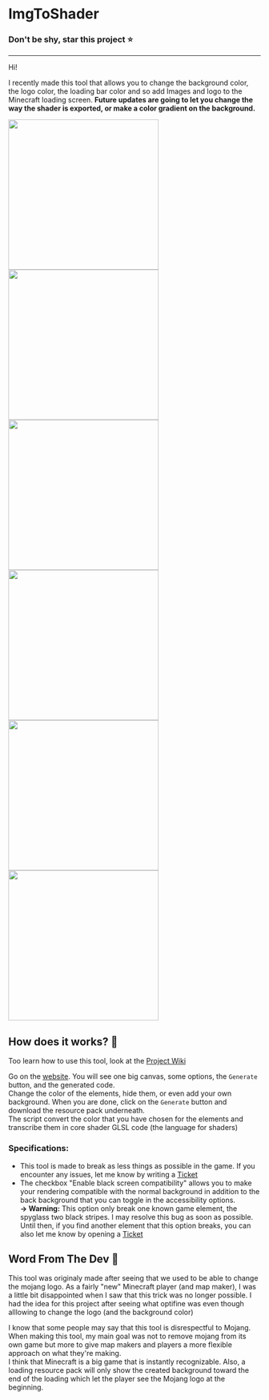 # ImgToShader

### Don't be shy, star this project ⭐
___

Hi!

I recently made this tool that allows you to change the background color, the logo color, the loading bar color and so add Images and logo to the Minecraft loading screen. 
<b>Future updates are going to let you change the way the shader is exported, or make a color gradient on the background.</b>

<img src="https://github.com/Non0reo/ImgToShader/assets/70480609/f29d9334-c01f-463f-a512-1d9b44dbbc58" width=300>
<img src="https://github.com/Non0reo/ImgToShader/assets/70480609/b5ae8927-8e8c-4938-b48a-d5f5c8bd53c2" width=300>
<img src="https://github.com/Non0reo/ImgToShader/assets/70480609/f68765b0-a5dd-4665-a661-09347b2ef988" width=300>
<!-- <img src="https://github.com/Non0reo/ImgToShader/assets/70480609/33299820-d9b4-42c1-87ec-3f92c4a1a2b8" width=300> -->
<img src="https://github.com/Non0reo/ImgToShader/assets/70480609/4f27f78c-300f-4d27-9b1c-b04dffeceddd" width=300>
<img src="https://github.com/Non0reo/ImgToShader/assets/70480609/ef1bd0bd-28c0-4dec-a01c-18b270293fec" width=300>
<img src="https://github.com/Non0reo/ImgToShader/assets/70480609/5a32e8d2-e851-431f-845e-9074bf71d580" width=300>

## How does it works? 📄

Too learn how to use this tool, look at the [Project Wiki](https://github.com/Non0reo/ImgToShader/wiki)

Go on the [website](https://non0reo.github.io/ImgToShader/). You will see one big canvas, some options, the `Generate` button, and the generated code.<br>
Change the color of the elements, hide them, or even add your own background. When you are done, click on the `Generate` button and download the resource pack underneath.<br>
The script convert the color that you have chosen for the elements and transcribe them in core shader GLSL code (the language for shaders)

### Specifications:
* This tool is made to break as less things as possible in the game. If you encounter any issues, let me know by writing a [Ticket](https://github.com/Non0reo/ImgToShader/issues)
* The checkbox "Enable black screen compatibility" allows you to make your rendering compatible with the normal background in addition to the back background that you can toggle in the accessibility options.<br><b>   → Warning:</b> This option only break one known game element, the spyglass two black stripes. I may resolve this bug as soon as possible. Until then, if you find another element that this option breaks, you can also let me know by opening a [Ticket](https://github.com/Non0reo/ImgToShader/issues)

## Word From The Dev 👤


This tool was originaly made after seeing that we used to be able to change the mojang logo. As a fairly "new" Minecraft player (and map maker), I was a little bit disappointed when I saw that this trick was no longer possible. I had the idea for this project after seeing what optifine was even though alllowing to change the logo (and the background color)

I know that some people may say that this tool is disrespectful to Mojang. When making this tool, my main goal was not to remove mojang from its own game but more to give map makers and players a more flexible approach on what they're making.<br>
I think that Minecraft is a big game that is instantly recognizable. Also, a loading resource pack will only show the created background toward the end of the loading which let the player see the Mojang logo at the beginning.
